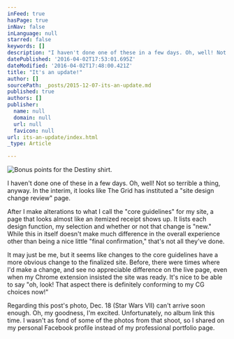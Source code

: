 ```yaml
---
inFeed: true
hasPage: true
inNav: false
inLanguage: null
starred: false
keywords: []
description: "I haven't done one of these in a few days. Oh, well! Not so terrible a thing, anyway. In the interim, it looks like The Grid has instituted a \"site design change review\" page.\_"
datePublished: '2016-04-02T17:53:01.695Z'
dateModified: '2016-04-02T17:48:00.421Z'
title: "It's an update!"
author: []
sourcePath: _posts/2015-12-07-its-an-update.md
published: true
authors: []
publisher:
  name: null
  domain: null
  url: null
  favicon: null
url: its-an-update/index.html
_type: Article

---
```

![Bonus points for the Destiny shirt.](https://s3-us-west-2.amazonaws.com/the-grid-img/p/ca951510107b442152aaf463294321c429102498.jpg)

I haven't done one of these in a few days. Oh, well! Not so terrible a thing, anyway. In the interim, it looks like The Grid has instituted a "site design change review" page. 

After I make alterations to what I call the "core guidelines" for my site, a page that looks almost like an itemized receipt shows up. It lists each design function, my selection and whether or not that change is "new." While this in itself doesn't make much difference in the overall experience other than being a nice little "final confirmation," that's not all they've done. 

It may just be me, but it seems like changes to the core guidelines have a more obvious change to the finalized site. Before, there were times where I'd make a change, and see no appreciable difference on the live page, even when my Chrome extension insisted the site was ready. It's nice to be able to say "oh, look! That aspect there is definitely conforming to my CG choices now!" 

Regarding this post's photo, Dec. 18 (Star Wars VII) can't arrive soon enough. Oh, my goodness, I'm excited. Unfortunately, no album link this time. I wasn't as fond of some of the photos from that shoot, so I shared on my personal Facebook profile instead of my professional portfolio page.